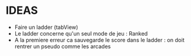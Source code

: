 #  IDEAS

- Faire un ladder (tabView)
- Le ladder concerne qu'un seul mode de jeu : Ranked
- A la premiere erreur ca sauvegarde le score dans le ladder : on doit rentrer un pseudo comme les arcades

